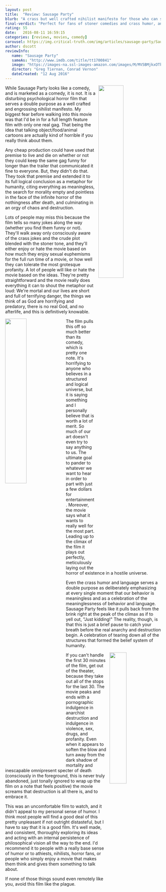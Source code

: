 ```yaml
---
layout: post
title:  "Review: Sausage Party"
blurb: "A crass but well crafted nihilist manifesto for those who can stomach the extreme language and behavior."
final-verdict: "Perfect for fans of stoner comedies and crass humor, and an out of the park success for nihilists that will leave else regretting having seen it."
rating: 55
date:   2016-08-11 16:59:15
categories: [reviews, movies, comedy]
carousel: https://img.critical-truth.com/img/articles/sausage-party/Sausage-Party-poster.jpg
author: dscott
reviewInfo:
   name: "Sausage Party"
   sameAs: "http://www.imdb.com/title/tt1700841"
   image: "https://images-na.ssl-images-amazon.com/images/M/MV5BMjkxOTk1MzY4MF5BMl5BanBnXkFtZTgwODQzOTU5ODE@._V1_SX300.jpg"
   director: "Greg Tiernan, Conrad Vernon"
   dateCreated: "12 Aug 2016"
---
```


<img class="img-responsive" width="40%" style="float:right;margin-left:10px;" src="https://img.critical-truth.com/img/articles/sausage-party/sausage_party.jpg">

While Sausage Party looks like a comedy, and is marketed as a comedy, it is not. It is a disturbing psychological horror film that serves a double purpose as a well crafted and engrossing nihilist manifesto. My biggest fear before walking into this movie was that I'd be in for a full length feature film with only one real gag. That being the idea that talking object/food/animal cartoons are actually kind of horrible if you really think about them.

Any cheap production could have used that premise to live and die on whether or not they could keep the same gag funny for longer than the trailer that communicated it fine to everyone. But, they didn't do that. They took that premise and extended it to its full logical conclusion as a metaphor for humanity, citing everything as meaningless, the search for morality empty and pointless in the face of the infinite horror of the nothingness after death, and culminating in an orgy of chaos and destruction.

Lots of people may miss this because the film tells so many jokes along the way (whether you find them funny or not). They'll walk away only consciously aware of the crass jokes and the crude plot blended with the stoner tone, and they'll either enjoy or hate the movie based on how much they enjoy sexual euphemisms for the full run time of a movie, or how well they can tolerate the most grotesque profanity. A lot of people will like or hate the movie based on the ideas. They're pretty straightforward and the movie really does everything it can to shout the metaphor out loud: We're mortal and our lives are short and full of terrifying danger, the things we think of as God are horrifying and predatory, there is no real God, and no afterlife, and this is definitively knowable.

<img class="img-responsive" width="37%" style="float:left;margin-right:10px;" src="https://img.critical-truth.com/img/articles/sausage-party/sausage-party-twink.jpg">

The film pulls this off so much better than its comedy, which is pretty one note.  It's horrifying to anyone who believes in a structured and logical universe, but it is saying something and I personally believe that is worth a lot of merit. So much of our art doesn't even try to say anything to us. The ultimate goal to pander to whatever we want to hear in order to part with just a few dollars for entertainment. Moreover, the movie says what it wants to really well for the most part. Leading up to the climax of the film it plays out perfectly, meticulously laying out the horror of existence in a hostile universe.

Even the crass humor and language serves a double purpose as deliberately emphasizing at every single moment that our behavior is meaningless and as a celebration of the meaninglessness of behavior and language. Sausage Party feels like it pulls back from the brink right at the peak of the climax as if to yell out, "Just kidding!" The reality, though, is that this is just a brief pause to catch your breath before the real anarchy and destruction begin. A celebration of tearing down all of the structures that formed the belief system of humanity.

<img class="img-responsive" width="33%" style="float:right;margin-left:10px;" src="https://img.critical-truth.com/img/articles/sausage-party/bath-salts.jpg">

If you can't handle the first 30 minutes of the film, get out of the theater, because they take out all of the stops for the last 30. The movie peaks and ends with a pornographic indulgence in anarchist destruction and indulgence in violence, sex, drugs, and profanity. Even when it appears to soften the blow and turn away from the dark shadow of mortality and inescapable omnipresent specter of death (consciously in the foreground, this is never truly abandoned, just tonally ignored to wrap up the film on a note that feels positive) the movie screams that destruction is all there is, and to embrace it.

This was an uncomfortable film to watch, and it didn't appeal to my personal sense of humor. I think most people will find a good deal of this pretty unpleasant if not outright distasteful, but I have to say that it is a good film. It's well made, and consistent, thoroughly exploring its ideas and acting with an internal persistence of philosophical vision all the way to the end. I'd recommend it to people with a really base sense of humor or to athiests, nihilists, horror fans, or people who simply enjoy a movie that makes them think and gives them something to talk about.

If none of those things sound even remotely like you, avoid this film like the plague.
